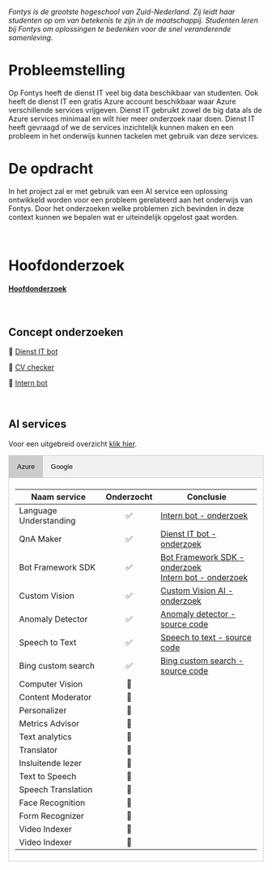 _Fontys is de grootste hogeschool van Zuid-Nederland. Zij leidt haar studenten op om van betekenis te zijn in de maatschappij. Studenten leren bij Fontys om oplossingen te bedenken voor de snel veranderende samenleving._ 

# Probleemstelling

Op Fontys heeft de dienst IT veel big data beschikbaar van studenten. Ook heeft de dienst IT een gratis Azure account beschikbaar waar Azure verschillende services vrijgeven. Dienst IT gebruikt zowel de big data als de Azure services minimaal en wilt hier meer onderzoek naar doen. Dienst IT heeft gevraagd of we de services inzichtelijk kunnen maken en een probleem in het onderwijs kunnen tackelen met gebruik van deze services. 

# De opdracht

In het project zal er met gebruik van een AI service een oplossing ontwikkeld worden voor een probleem gerelateerd aan het onderwijs van Fontys. Door het onderzoeken welke problemen zich bevinden in deze context kunnen we bepalen wat er uiteindelijk opgelost gaat worden. 

<br>

# Hoofdonderzoek


<h4><a href="https://github.com/teundeclercq/Onderzoek-AI-services/files/5819922/Hoofdonderzoek.zip">Hoofdonderzoek</a></h4>

<br>

## Concept onderzoeken

🤖 [Dienst IT bot][Dienst it bot.zip]

📝 [CV checker][CV Checker.zip]

💬 [Intern bot][Intern bot.zip]

<br>

## AI services 

Voor een uitgebreid overzicht [klik hier][Bijlage A Overzicht AI service onderzoek.xlsx].

<!-- Tab links -->
<div class="tab">
  <button class="tablinks active" onclick="openCity(event, 'Azure')">Azure</button>
  <button class="tablinks" onclick="openCity(event, 'Google')">Google</button>
</div>

<!-- Tab content -->
<div id="Azure" class="tabcontent" style="display: block;">
  <div class="table-responsive">
  <table class="table">
  <thead>
    <tr>
        <th scope="col">Naam service</th>
        <th scope="col">Onderzocht</th>
        <th scope="col">Conclusie</th>
    </tr>
  </thead>
  <tbody>
    <tr>
        <td>Language Understanding</td>
        <td class="checkbox">✅</td>
        <td><a href="https://github.com/teundeclercq/Onderzoek-AI-services/files/5794708/Intern.bot.zip">Intern bot - onderzoek</a></td>
    </tr>
    <tr>
        <td>QnA Maker</td>
        <td class="checkbox">✅</td>
        <td><a href="https://github.com/teundeclercq/Research-AI-services/files/5770429/Dienst.it.bot.zip">Dienst IT bot - onderzoek</a></td>
    </tr>
    <tr>
        <td>Bot Framework SDK</td>
        <td class="checkbox">✅</td>
        <td>
            <a href="https://github.com/teundeclercq/Onderzoek-AI-services/files/5794714/Bot.framework.sdk.zip">Bot Framework SDK - onderzoek</a>
            <br>
            <a href="https://github.com/teundeclercq/Onderzoek-AI-services/files/5794708/Intern.bot.zip">Intern bot - onderzoek</a>
        </td>
    </tr>
    <tr>
        <td>Custom Vision</td>
        <td class="checkbox">✅</td>
        <td><a href="https://github.com/teundeclercq/Research-AI-services/files/5768963/Onderzoek.customAI.pdf">Custom Vision AI - onderzoek</a></td>
    </tr>
    <tr>
        <td>Anomaly Detector</td>
        <td class="checkbox">✅</td>
        <td><a href="https://github.com/teundeclercq/Onderzoek-AI-services/tree/main/POC_AnomalyDetector">Anomaly detector - source code</a></td>
    </tr>
    <tr>
        <td>Speech to Text</td>
        <td class="checkbox">✅</td>
        <td><a href="https://github.com/teundeclercq/Onderzoek-AI-services/tree/main/POC_Speech_Azure">Speech to text - source code</a></td>
    </tr>
    <tr>
        <td>Bing custom search</td>
        <td class="checkbox">✅</td>
        <td><a href="https://github.com/teundeclercq/Onderzoek-AI-services/tree/main/POC_BingSearch">Bing custom search - source code</a></td>
    </tr>
    <tr>
        <td>Computer Vision</td>
        <td class="checkbox">🚫</td>
        <td></td>
    </tr>
    <tr>
        <td>Content Moderator</td>
        <td class="checkbox">🚫</td>
        <td></td>
    </tr>
    <tr>
        <td>Personalizer</td>
        <td class="checkbox">🚫</td>
        <td></td>
    </tr>
    <tr>
        <td>Metrics Advisor</td>
        <td class="checkbox">🚫</td>
        <td></td>
    </tr>
    <tr>
        <td>Text analytics</td>
        <td class="checkbox">🚫</td>
        <td></td>
    </tr>
    <tr>
        <td>Translator</td>
        <td class="checkbox">🚫</td>
        <td></td>
    </tr>    
    <tr>
        <td>Insluitende lezer</td>
        <td class="checkbox">🚫</td>
        <td></td>
    </tr>
    <tr>
        <td>Text to Speech</td>
        <td class="checkbox">🚫</td>
        <td></td>
    </tr>
    <tr>
        <td>Speech Translation </td>
        <td class="checkbox">🚫</td>
        <td></td>
    </tr>
    <tr>
        <td>Face Recognition</td>
        <td class="checkbox">🚫</td>
        <td></td>
    </tr>
    <tr>
        <td>Form Recognizer</td>
        <td class="checkbox">🚫</td>
        <td></td>
    </tr>
    <tr>
        <td>Video Indexer</td>
        <td class="checkbox">🚫</td>
        <td></td>
    </tr>    
    <tr>
        <td>Video Indexer</td>
        <td class="checkbox">🚫</td>
        <td></td>
    </tr>
    </tbody>
  </table>
  
  </div>
  

</div>

<div id="Google" class="tabcontent">
    <div class="table-responsive">
           <table class="table">
           <thead>
            <tr>
               <th scope="col">Naam service</th>
               <th scope="col">Onderzocht</th>
               <th scope="col">Conclusie</th>
            </tr>
           </thead>
            <tbody>
            <tr>
                <td>Face detection</td>   
                <td class="checkbox">✅</td>
                <td>
                            <a href="https://github.com/teundeclercq/Onderzoek-AI-services/files/5794716/Face.detection.-.Google.zip">Face detection - onderzoek</a>
                            <br>
                            <a href="https://github.com/teundeclercq/Onderzoek-AI-services/files/5795161/CV.Checker.zip">CV checker - onderzoek</a>
                </td>
            </tr>    
            <tr>
                <td>Text Recognition</td>   
                <td class="checkbox">✅</td>
                <td>
                    <a href="https://github.com/teundeclercq/Onderzoek-AI-services/files/5794720/Text.recognition.-.Google.zip">Text Recognition - onderzoek</a>
                    <br>
                    <a href="https://github.com/teundeclercq/Onderzoek-AI-services/files/5795161/CV.Checker.zip">CV checker - onderzoek</a>
                </td>
            </tr>
            <tr>
                <td>Dialogflow</td>   
                <td class="checkbox">✅</td>
                <td><a href="https://github.com/teundeclercq/Research-AI-services/files/5770429/Dienst.it.bot.zip">Dienst IT bot - onderzoek</a></td>
            </tr>
            <tr>
                <td>Image labelling</td>
                <td class="checkbox">✅</td>
                <td><a href="https://github.com/teundeclercq/Onderzoek-AI-services/files/5794718/Image.labelling.-.Google.zip">Image labelling - onderzoek</a></td>
            </tr>
            <tr>
                <td>Object detection</td>   
                <td class="checkbox">✅</td>
                <td><a href="https://github.com/teundeclercq/Onderzoek-AI-services/files/5794719/Object.detection.-.Google.zip">Object detection - onderzoek</a></td>
            </tr>
            <tr>
                <td>Speech-to-text</td>   
                <td class="checkbox">🚫</td>
                <td></td>
            </tr>
            <tr>
                <td>Text-to-speech</td>   
                <td class="checkbox">🚫</td>
                <td></td>
            </tr>
            <tr>
                <td>Contact center AI</td>   
                <td class="checkbox">🚫</td>
                <td></td>
            </tr>
            <tr>
                <td>Natural Language</td>   
                <td class="checkbox">🚫</td>
                <td></td>
            </tr>
            <tr>
                <td>Translation</td>   
                <td class="checkbox">🚫</td>
                <td></td>
            </tr>
            <tr>
                <td>Vision OCR</td>   
                <td class="checkbox">🚫</td>
                <td></td>
            </tr>
            <tr>
                <td>Document AI API</td>   
                <td class="checkbox">🚫</td>
                <td></td>
            </tr>
            <tr>
                <td>Invoice parser</td>   
                <td class="checkbox">🚫</td>
                <td></td>
            </tr>
            <tr>
                <td>Form parser</td>   
                <td class="checkbox">🚫</td>
                <td></td>
            </tr>
            <tr>
                <td>Base OCR</td>   
                <td class="checkbox">🚫</td>
                <td></td>
            </tr>
            <tr>
                <td>Base OCR</td>   
                <td class="checkbox">🚫</td>
                <td></td>
            </tr>
            <tr>
                <td>Media Translation</td>   
                <td class="checkbox">🚫</td>
                <td></td>
            </tr>
            <tr>
                <td>Healthcare Natural Language</td>   
                <td class="checkbox">🚫</td>
                <td></td>
            </tr>
            <tr>
                <td>Recommendations AI</td>   
                <td class="checkbox">🚫</td>
                <td></td>
            </tr>
            </tbody>        
       </table>
    </div>
</div>



<script>
function openCity(evt, cityName) {
  // Declare all variables
  var i, tabcontent, tablinks;

  // Get all elements with class="tabcontent" and hide them
  tabcontent = document.getElementsByClassName("tabcontent");
  for (i = 0; i < tabcontent.length; i++) {
    tabcontent[i].style.display = "none";
  }

  // Get all elements with class="tablinks" and remove the class "active"
  tablinks = document.getElementsByClassName("tablinks");
  for (i = 0; i < tablinks.length; i++) {
    tablinks[i].className = tablinks[i].className.replace(" active", "");
  }

  // Show the current tab, and add an "active" class to the button that opened the tab
  document.getElementById(cityName).style.display = "block";
  evt.currentTarget.className += " active";
} 
</script>
<script src="https://cdn.jsdelivr.net/npm/bootstrap@5.0.0-beta1/dist/js/bootstrap.bundle.min.js" integrity="sha384-ygbV9kiqUc6oa4msXn9868pTtWMgiQaeYH7/t7LECLbyPA2x65Kgf80OJFdroafW" crossorigin="anonymous"></script>

<style>
.checkbox {
    text-align: center; 
    vertical-align: middle; 
    min-width:30px; 
    min-height: 30px;
}

.tab {
  overflow: hidden;
  border: 1px solid #ccc;
  background-color: #f1f1f1;
}

/* Style the buttons that are used to open the tab content */
.tab button {
  background-color: inherit;
  float: left;
  border: none;
  outline: none;
  cursor: pointer;
  padding: 14px 16px;
  transition: 0.3s;
}

/* Change background color of buttons on hover */
.tab button:hover {
  background-color: #ddd;
}

/* Create an active/current tablink class */
.tab button.active {
  background-color: #ccc;
}

/* Style the tab content */
.tabcontent {
  display: none;
  padding: 6px 12px;
  border: 1px solid #ccc;
  border-top: none;
} 
</style>

[Bijlage A Overzicht AI service onderzoek.xlsx]:https://github.com/teundeclercq/Onderzoek-AI-services/files/5780361/Bijlage.A.Overzicht.AI.service.onderzoek.xlsx
[Onderzoek customAI.pdf]:https://github.com/teundeclercq/Research-AI-services/files/5768963/Onderzoek.customAI.pdf

[Bot framework sdk.zip]:https://github.com/teundeclercq/Onderzoek-AI-services/files/5794714/Bot.framework.sdk.zip
[Face detection - Google.zip]:https://github.com/teundeclercq/Onderzoek-AI-services/files/5794716/Face.detection.-.Google.zip
[Image labelling - Google.zip]:https://github.com/teundeclercq/Onderzoek-AI-services/files/5794718/Image.labelling.-.Google.zip
[Object detection - Google.zip]:https://github.com/teundeclercq/Onderzoek-AI-services/files/5794719/Object.detection.-.Google.zip
[Text recognition - Google.zip]:https://github.com/teundeclercq/Onderzoek-AI-services/files/5794720/Text.recognition.-.Google.zip

[Dienst it bot.zip]:https://github.com/teundeclercq/Research-AI-services/files/5770429/Dienst.it.bot.zip

[CV Checker.zip]:https://github.com/teundeclercq/Onderzoek-AI-services/files/5795161/CV.Checker.zip

[Intern bot.zip]:https://github.com/teundeclercq/Onderzoek-AI-services/files/5794708/Intern.bot.zip



[Hoofdonderzoek.zip]:https://github.com/teundeclercq/Onderzoek-AI-services/files/5819922/Hoofdonderzoek.zip

